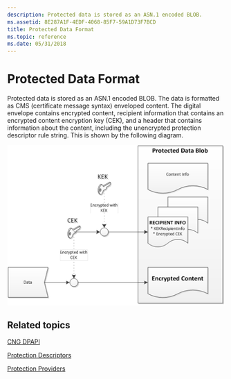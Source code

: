 ```yaml
---
description: Protected data is stored as an ASN.1 encoded BLOB.
ms.assetid: 8E287A1F-4EDF-4068-85F7-59A1D73F7BCD
title: Protected Data Format
ms.topic: reference
ms.date: 05/31/2018
---
```


# Protected Data Format

Protected data is stored as an ASN.1 encoded BLOB. The data is formatted as CMS (certificate message syntax) enveloped content. The digital envelope contains encrypted content, recipient information that contains an encrypted content encryption key (CEK), and a header that contains information about the content, including the unencrypted protection descriptor rule string. This is shown by the following diagram.

![protected enveloped data](images/protecteddatablob.png)

## Related topics

<dl> <dt>

[CNG DPAPI](cng-dpapi.md)
</dt> <dt>

[Protection Descriptors](protection-descriptors.md)
</dt> <dt>

[Protection Providers](protection-providers.md)
</dt> </dl>

 

 




